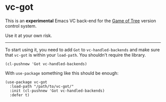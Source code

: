 # vc-got

This is an **experimental** Emacs VC back-end for the [Game of
Tree](http://gameoftrees.org/) version control system.

Use it at your own risk.

------

To start using it, you need to add `Got` to `vc-handled-backends` and
make sure that `vc-got` is within your `load-path`.  You shouldn't
require the library.

```emacs-lisp
(cl-pushnew 'Got vc-handled-backends)
```

With `use-package` something like this should be enough:

```emacs-lisp
(use-package vc-got
  :load-path "/path/to/vc-got/"
  :init (cl-pushnew 'Got vc-handled-backends)
  :defer t)
```

